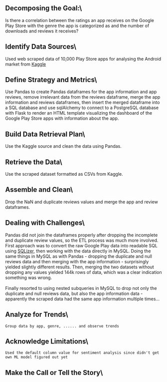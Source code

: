 ## Decomposing the Goal:\
Is there a correlation between the ratings an app receives on the Google Play Store with the genre the app is categorized as and the number of downloads and reviews it receives?
    
## Identify Data Sources\
Used web scraped data of 10,000 Play Store apps for analysing the Android market from [Kaggle](https://www.kaggle.com/lava18/google-play-store-apps)
    
## Define Strategy and Metrics\
Use Pandas to create Pandas dataframes for the app information and app reviews, remove irrelevant data from the reviews dataframe, merge the app information and reviews dataframes, then insert the merged dataframe into a SQL database and use sqlAlchemy to connect to a PostgreSQL database with Flask to render an HTML template visualizing the dashboard of the Google Play Store apps with information about the app.
    
## Build Data Retrieval Plan\
Use the Kaggle source and clean the data using Pandas.
    
## Retrieve the Data\
Use the scraped dataset formatted as CSVs from Kaggle.

## Assemble and Clean\
Drop the NaN and duplicate reviews values and merge the app and review dataframes.

## Dealing with Challenges\
Pandas did not join the dataframes properly after dropping the incomplete and duplicate review values, so the ETL process was much more involved. First approach was to convert the raw Google Play data into readable SQL using [SQLizer](https://sqlizer.io/#/), then working with the data directly in MySQL. Doing the same things in MySQL as with Pandas - dropping the duplicate and null reviews data and then merging with the app information - surprisingly yielded slightly different results. Then, merging the two datasets without dropping any values yielded 144k rows of data, which was a clear indication something was wrong.\
\
Finally resorted to using nested subqueries in MySQL to drop not only the duplicate and null reviews data, but also the app information data - apparently the scraped data had the same app information multiple times...

## Analyze for Trends\
    Group data by app, genre, ...... and observe trends

## Acknowledge Limitations\
    Used the default column value for sentiment analysis since didn't get own ML model figured out yet

## Make the Call or Tell the Story\
    
